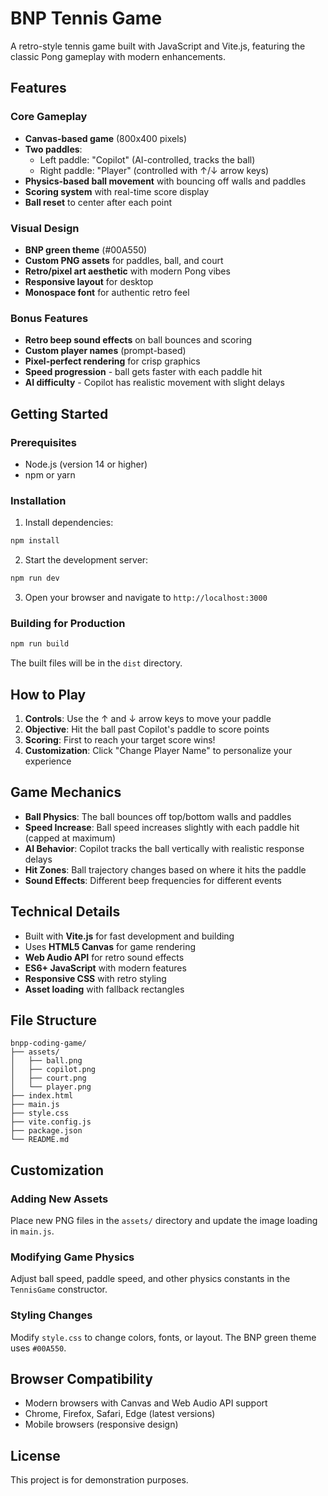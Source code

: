 # BNP Tennis Game

A retro-style tennis game built with JavaScript and Vite.js, featuring the classic Pong gameplay with modern enhancements.

## Features

### Core Gameplay
- **Canvas-based game** (800x400 pixels)
- **Two paddles**:
  - Left paddle: "Copilot" (AI-controlled, tracks the ball)
  - Right paddle: "Player" (controlled with ↑/↓ arrow keys)
- **Physics-based ball movement** with bouncing off walls and paddles
- **Scoring system** with real-time score display
- **Ball reset** to center after each point

### Visual Design
- **BNP green theme** (#00A550)
- **Custom PNG assets** for paddles, ball, and court
- **Retro/pixel art aesthetic** with modern Pong vibes
- **Responsive layout** for desktop
- **Monospace font** for authentic retro feel

### Bonus Features
- **Retro beep sound effects** on ball bounces and scoring
- **Custom player names** (prompt-based)
- **Pixel-perfect rendering** for crisp graphics
- **Speed progression** - ball gets faster with each paddle hit
- **AI difficulty** - Copilot has realistic movement with slight delays

## Getting Started

### Prerequisites
- Node.js (version 14 or higher)
- npm or yarn

### Installation

1. Install dependencies:
```bash
npm install
```

2. Start the development server:
```bash
npm run dev
```

3. Open your browser and navigate to `http://localhost:3000`

### Building for Production

```bash
npm run build
```

The built files will be in the `dist` directory.

## How to Play

1. **Controls**: Use the ↑ and ↓ arrow keys to move your paddle
2. **Objective**: Hit the ball past Copilot's paddle to score points
3. **Scoring**: First to reach your target score wins!
4. **Customization**: Click "Change Player Name" to personalize your experience

## Game Mechanics

- **Ball Physics**: The ball bounces off top/bottom walls and paddles
- **Speed Increase**: Ball speed increases slightly with each paddle hit (capped at maximum)
- **AI Behavior**: Copilot tracks the ball vertically with realistic response delays
- **Hit Zones**: Ball trajectory changes based on where it hits the paddle
- **Sound Effects**: Different beep frequencies for different events

## Technical Details

- Built with **Vite.js** for fast development and building
- Uses **HTML5 Canvas** for game rendering
- **Web Audio API** for retro sound effects
- **ES6+ JavaScript** with modern features
- **Responsive CSS** with retro styling
- **Asset loading** with fallback rectangles

## File Structure

```
bnpp-coding-game/
├── assets/
│   ├── ball.png
│   ├── copilot.png
│   ├── court.png
│   └── player.png
├── index.html
├── main.js
├── style.css
├── vite.config.js
├── package.json
└── README.md
```

## Customization

### Adding New Assets
Place new PNG files in the `assets/` directory and update the image loading in `main.js`.

### Modifying Game Physics
Adjust ball speed, paddle speed, and other physics constants in the `TennisGame` constructor.

### Styling Changes
Modify `style.css` to change colors, fonts, or layout. The BNP green theme uses `#00A550`.

## Browser Compatibility

- Modern browsers with Canvas and Web Audio API support
- Chrome, Firefox, Safari, Edge (latest versions)
- Mobile browsers (responsive design)

## License

This project is for demonstration purposes.
